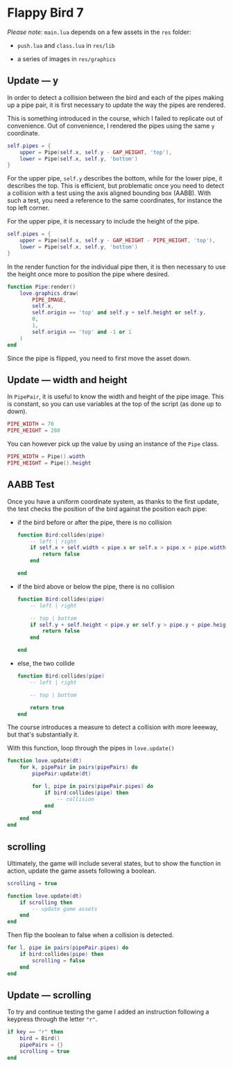 # Flappy Bird 7

_Please note:_ `main.lua` depends on a few assets in the `res` folder:

- `push.lua` and `class.lua` in `res/lib`

- a series of images in `res/graphics`

## Update — y

In order to detect a collision between the bird and each of the pipes making up a pipe pair, it is first necessary to update the way the pipes are rendered.

This is something introduced in the course, which I failed to replicate out of convenience. Out of convenience, I rendered the pipes using the same `y` coordinate.

```lua
self.pipes = {
    upper = Pipe(self.x, self.y - GAP_HEIGHT, 'top'),
    lower = Pipe(self.x, self.y, 'bottom')
}
```

For the upper pipe, `self.y` describes the bottom, while for the lower pipe, it describes the top. This is efficient, but problematic once you need to detect a collision with a test using the axis aligned bounding box (AABB). With such a test, you need a reference to the same coordinates, for instance the top left corner.

For the upper pipe, it is necessary to include the height of the pipe.

```lua
self.pipes = {
    upper = Pipe(self.x, self.y - GAP_HEIGHT - PIPE_HEIGHT, 'top'),
    lower = Pipe(self.x, self.y, 'bottom')
}
```

In the render function for the individual pipe then, it is then necessary to use the height once more to position the pipe where desired.

```lua
function Pipe:render()
    love.graphics.draw(
        PIPE_IMAGE,
        self.x,
        self.origin == 'top' and self.y + self.height or self.y,
        0,
        1,
        self.origin == 'top' and -1 or 1
    )
end
```

Since the pipe is flipped, you need to first move the asset down.

## Update — width and height

In `PipePair`, it is useful to know the width and height of the pipe image. This is constant, so you can use variables at the top of the script (as done up to down).

```lua
PIPE_WIDTH = 70
PIPE_HEIGHT = 288
```

You can however pick up the value by using an instance of the `Pipe` class.

```lua
PIPE_WIDTH = Pipe().width
PIPE_HEIGHT = Pipe().height
```

## AABB Test

Once you have a uniform coordinate system, as thanks to the first update, the test checks the position of the bird against the position each pipe:

- if the bird before or after the pipe, there is no collision

  ```lua
  function Bird:collides(pipe)
      -- left | right
      if self.x + self.width < pipe.x or self.x > pipe.x + pipe.width then
          return false
      end

  end
  ```

- if the bird above or below the pipe, there is no collision

  ```lua
  function Bird:collides(pipe)
      -- left | right

      -- top | bottom
      if self.y + self.height < pipe.y or self.y > pipe.y + pipe.height then
          return false
      end

  end
  ```

- else, the two collide

  ```lua
  function Bird:collides(pipe)
      -- left | right

      -- top | bottom

      return true
  end
  ```

The course introduces a measure to detect a collision with more leeeway, but that's substantially it.

With this function, loop through the pipes in `love.update()`

```lua
function love.update(dt)
    for k, pipePair in pairs(pipePairs) do
        pipePair:update(dt)

        for l, pipe in pairs(pipePair.pipes) do
            if bird:collides(pipe) then
                -- collision
            end
        end
    end
end
```

## scrolling

Ultimately, the game will include several states, but to show the function in action, update the game assets following a boolean.

```lua
scrolling = true

function love.update(dt)
    if scrolling then
        -- update game assets
    end
end
```

Then flip the boolean to false when a collision is detected.

```lua
for l, pipe in pairs(pipePair.pipes) do
    if bird:collides(pipe) then
        scrolling = false
    end
end
```

## Update — scrolling

To try and continue testing the game I added an instruction following a keypress through the letter `"r"`.

```lua
if key == "r" then
    bird = Bird()
    pipePairs = {}
    scrolling = true
end
```
